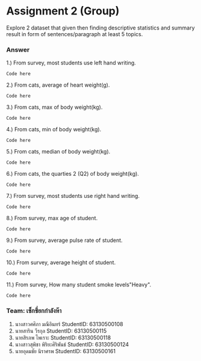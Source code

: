 # Assignment 2 (Group)
Explore 2 dataset that given then finding descriptive statistics and summary result in form of sentences/paragraph at least 5 topics.

### Answer

1.) From survey, most students use left hand writing.
```{R}
Code here
```

2.) From cats, average of heart weight(g).
```{R}
Code here
```

3.) From cats, max of body weight(kg).
```{R}
Code here
```

4.) From cats, min of body weight(kg).
```{R}
Code here
```

5.) From cats, median of body weight(kg).
```{R}
Code here
```

6.) From cats, the quarties 2 (Q2) of body weight(kg).
```{R}
Code here
```

7.) From survey, most students use right hand writing.
```{R}
Code here
```

8.) From survey, max age of student.
```{R}
Code here
```

9.) From survey, average pulse rate of student.
```{R}
Code here
```

10.) From survey, average height of student.
```{R}
Code here
```

11.) From survey, How many student smoke levels"Heavy".
```{R}
Code here
```
### Team: เซ็กซี่ยกกำลังห๊า

1. นางสาวศศิภา มณีอินทร์   StudentID: 63130500108
2. นายสาริน วีรกุล   StudentID: 63130500115
3. นายสิรภพ ไพเราะ StudentID: 63130500118
4. นางสาวสุพิชา พิริยะศิริพันธ์ StudentID: 63130500124
5. นายอุดมชัย นิราศรพ    StudentID: 63130500161
